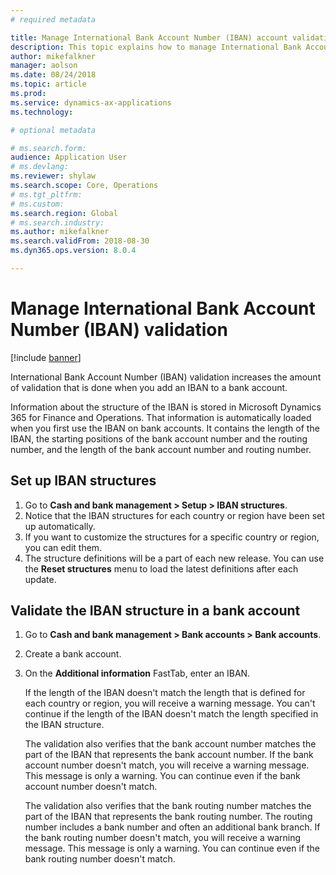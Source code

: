 ```yaml
---
# required metadata

title: Manage International Bank Account Number (IBAN) account validation
description: This topic explains how to manage International Bank Account Number (IBAN) account validation.
author: mikefalkner
manager: aolson
ms.date: 08/24/2018
ms.topic: article
ms.prod: 
ms.service: dynamics-ax-applications
ms.technology: 

# optional metadata

# ms.search.form:  
audience: Application User
# ms.devlang: 
ms.reviewer: shylaw
ms.search.scope: Core, Operations
# ms.tgt_pltfrm: 
# ms.custom: 
ms.search.region: Global 
# ms.search.industry: 
ms.author: mikefalkner
ms.search.validFrom: 2018-08-30
ms.dyn365.ops.version: 8.0.4

---
```


# Manage International Bank Account Number (IBAN) validation

[!include [banner](../includes/banner.md)]

International Bank Account Number (IBAN) validation increases the amount of validation that is done when you add an IBAN to a bank account.

Information about the structure of the IBAN is stored in Microsoft Dynamics 365 for Finance and Operations. That information is automatically loaded when you first use the IBAN on bank accounts. It contains the length of the IBAN, the starting positions of the bank account number and the routing number, and the length of the bank account number and routing number.

## Set up IBAN structures

1. Go to **Cash and bank management \> Setup \> IBAN structures**.
2. Notice that the IBAN structures for each country or region have been set up automatically.
3. If you want to customize the structures for a specific country or region, you can edit them.
4. The structure definitions will be a part of each new release. You can use the **Reset structures** menu to load the latest definitions after each update.

## Validate the IBAN structure in a bank account

1. Go to **Cash and bank management \> Bank accounts \> Bank accounts**.
2. Create a bank account.
3. On the **Additional information** FastTab, enter an IBAN.

    If the length of the IBAN doesn't match the length that is defined for each country or region, you will receive a warning message. You can't continue if the length of the IBAN doesn't match the length specified in the IBAN structure.

    The validation also verifies that the bank account number matches the part of the IBAN that represents the bank account number. If the bank account number doesn't match, you will receive a warning message. This message is only a warning. You can continue even if the bank account number doesn't match.

    The validation also verifies that the bank routing number matches the part of the IBAN that represents the bank routing number. The routing number includes a bank number and often an additional bank branch. If the bank routing number doesn't match, you will receive a warning message. This message is only a warning. You can continue even if the bank routing number doesn't match.
